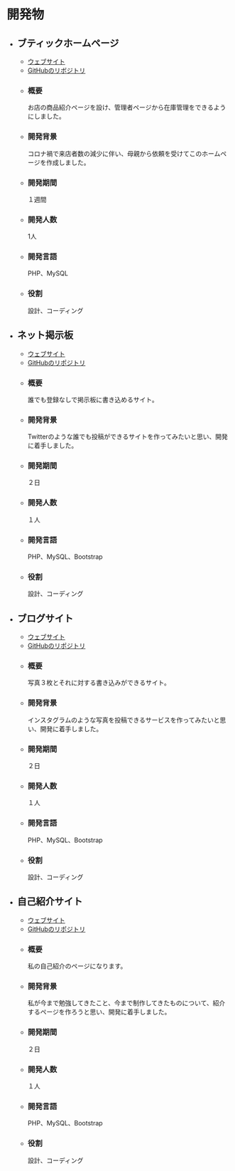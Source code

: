 # 開発物
- ## ブティックホームページ  
  - [ウェブサイト](http://gather8980.php.xdomain.jp/)   
  - [GitHubのリボジトリ](https://github.com/kurokuro1358/boutique)    
  - ### 概要
      お店の商品紹介ページを設け、管理者ページから在庫管理をできるようにしました。  
  - ### 開発背景
      コロナ禍で来店者数の減少に伴い、母親から依頼を受けてこのホームページを作成しました。  
  - ### 開発期間
      １週間
  - ### 開発人数
      1人
  - ### 開発言語
      PHP、MySQL
  - ### 役割
      設計、コーディング

- ## ネット掲示板
  - [ウェブサイト](http://tora3blog.php.xdomain.jp/)  
  - [GitHubのリポジトリ](https://github.com/kurokuro1358/BulletinBoard)  
  - ### 概要
    誰でも登録なしで掲示板に書き込めるサイト。  
  - ### 開発背景
    Twitterのような誰でも投稿ができるサイトを作ってみたいと思い、開発に着手しました。  
  - ### 開発期間  
    ２日
  - ### 開発人数
    １人
  - ### 開発言語
    PHP、MySQL、Bootstrap
  - ### 役割
    設計、コーディング  
  

- ## ブログサイト
  - [ウェブサイト](http://tora3blog.php.xdomain.jp/myblog/)  
  - [GitHubのリポジトリ](https://github.com/kurokuro1358/BlogSite)  
  - ### 概要
    写真３枚とそれに対する書き込みができるサイト。
  - ### 開発背景
    インスタグラムのような写真を投稿できるサービスを作ってみたいと思い、開発に着手しました。
  - ### 開発期間  
    ２日
  - ### 開発人数
    １人
  - ### 開発言語
    PHP、MySQL、Bootstrap
  - ### 役割
    設計、コーディング   

- ## 自己紹介サイト
  - [ウェブサイト](https://kurokuro1358.github.io/kurokuro1358.github.io/)
  - [GitHubのリポジトリ](https://github.com/kurokuro1358/kurokuro1358.github.io)
  - ### 概要
    私の自己紹介のページになります。
  - ### 開発背景
    私が今まで勉強してきたこと、今まで制作してきたものについて、紹介するページを作ろうと思い、開発に着手しました。
  - ### 開発期間  
    ２日
  - ### 開発人数
    １人
  - ### 開発言語
    PHP、MySQL、Bootstrap
  - ### 役割
    設計、コーディング 
